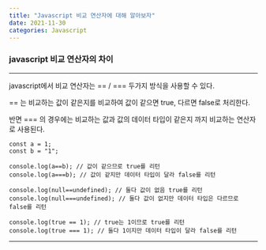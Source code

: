 ```yaml
---
title: "Javascript 비교 연산자에 대해 알아보자"
date: 2021-11-30
categories: Javascript
---
```


### javascript 비교 연산자의 차이

---

javascript에서 비교 연산자는 == / === 두가지 방식을 사용할 수 있다.

== 는 비교하는 값이 같은지를 비교하여 값이 같으면 true, 다르면 false로 처리한다.

반면 === 의 경우에는 비교하는 값과 값의 데이터 타입이 같은지 까지 비교하는 연산자로 사용된다.

```
const a = 1;
const b = "1";

console.log(a==b); // 값이 같으므로 true를 리턴
console.log(a===b); // 값이 같지만 데이터 타입이 달라 false를 리턴

console.log(null==undefined); // 둘다 값이 없음 true를 리턴
console.log(null===undefined); // 둘다 값이 없지만 데이터 타입은 다르므로 false를 리턴

console.log(true == 1); // true는 1이므로 true를 리턴
console.log(true === 1); // 둘다 1이지만 데이터 타입이 달라 false를 리턴

```

---
